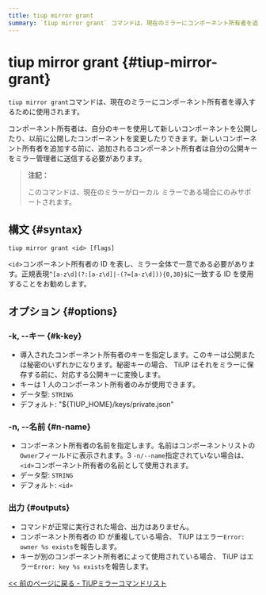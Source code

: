 ```yaml
---
title: tiup mirror grant
summary: `tiup mirror grant` コマンドは、現在のミラーにコンポーネント所有者を追加するために使用されます。所有者は、追加される前に、ミラー管理者に公開キーを送信する必要があります。このコマンドは、ローカル ミラーでのみサポートされています。構文は `tiup mirror grant <id>` です。オプションには、コンポーネント所有者のキーと名前の指定が含まれます。成功した場合、出力はありません。エラーがある場合、 TiUP は特定のエラーを報告します。
---
```


# tiup mirror grant {#tiup-mirror-grant}

`tiup mirror grant`コマンドは、現在のミラーにコンポーネント所有者を導入するために使用されます。

コンポーネント所有者は、自分のキーを使用して新しいコンポーネントを公開したり、以前に公開したコンポーネントを変更したりできます。新しいコンポーネント所有者を追加する前に、追加されるコンポーネント所有者は自分の公開キーをミラー管理者に送信する必要があります。

> **注記：**
>
> このコマンドは、現在のミラーがローカル ミラーである場合にのみサポートされます。

## 構文 {#syntax}

```shell
tiup mirror grant <id> [flags]
```

`<id>`コンポーネント所有者の ID を表し、ミラー全体で一意である必要があります。正規表現`^[a-z\d](?:[a-z\d]|-(?=[a-z\d])){0,38}$`に一致する ID を使用することをお勧めします。

## オプション {#options}

### -k, --キー {#k-key}

-   導入されたコンポーネント所有者のキーを指定します。このキーは公開または秘密のいずれかになります。秘密キーの場合、 TiUP はそれをミラーに保存する前に、対応する公開キーに変換します。
-   キーは 1 人のコンポーネント所有者のみが使用できます。
-   データ型: `STRING`
-   デフォルト: &quot;${TIUP_HOME}/keys/private.json&quot;

### -n, --名前 {#n-name}

-   コンポーネント所有者の名前を指定します。名前はコンポーネントリストの`Owner`フィールドに表示されます。3 `-n/--name`指定されていない場合は、 `<id>`コンポーネント所有者の名前として使用されます。
-   データ型: `STRING`
-   デフォルト: `<id>`

### 出力 {#outputs}

-   コマンドが正常に実行された場合、出力はありません。
-   コンポーネント所有者の ID が重複している場合、 TiUP はエラー`Error: owner %s exists`を報告します。
-   キーが別のコンポーネント所有者によって使用されている場合、 TiUP はエラー`Error: key %s exists`を報告します。

[&lt;&lt; 前のページに戻る - TiUPミラーコマンドリスト](/tiup/tiup-command-mirror.md#command-list)
